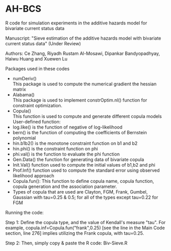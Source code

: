 # AH-BCS
R code for simulation experiments in the additive hazards model for bivariate current status data

Manuscript: "Sieve estimation of the additive hazards model with bivariate current status data" (Under Review)

Authors: Ce Zhang, Riyadh Rustam Al-Mosawi, Dipankar Bandyopadhyay, Haiwu Huang and Xuewen Lu

Packages used in these codes
-	numDeriv()     
This package is used to compute the numerical gradient the hessian matrix
-	Alabama()    
This package is used to implement constrOptim.nl() function for constraint optimization.
-	Copula()      
This function is used to compute and generate different copula models
User-defined function:
-	log.like() is the function of negative of  log-likelihood 
-	bern() is the function of computing the coefficients of Bernstein polynomial
-	hin.b1b2() is the monotone constraint function on b1 and b2
-	hin.phi() is the constraint function on phi
-	phi.val() is the function to evaluate the phi function
-	Gen.Data() the function for generating data of bivariate copula
-	Init.Val() function used to compute the initial values of b1,b2 and phi 
-	Prof.Inf()  function used  to compute the standard error using observed likelihood approach
-	Copula.fun(): This function to define copula name, copula function, copula generation and the association parameter. 
-	Types of copula that are used are Clayton, FGM, Frank, Gumbel, Gaussian with tau=0.25 & 0.5; for all of the types except tau=0.22 for FGM


Running the code: 

Step 1: Define the copula type, and the value of Kendall's measure "tau". 
For example, copula.inf=Copula.fun("frank",0.25) [see the line in the Main Code section, line 276] implies utilizing the 
Frank copula, with tau=0.25. 

Step 2: Then, simply copy & paste the R code: Biv-Sieve.R
